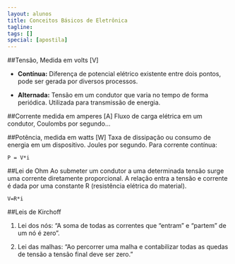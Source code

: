 ```yaml
---
layout: alunos
title: Conceitos Básicos de Eletrônica
tagline:
tags: []
special: [apostila]
---
```


##Tensão, Medida em volts [V]
* **Contínua:** Diferença de potencial elétrico existente entre dois pontos, pode ser gerada por diversos processos.

* **Alternada:** Tensão em um condutor que varia no tempo de forma periódica. Utilizada para transmissão de energia.

##Corrente medida em amperes [A]
Fluxo de carga elétrica em um condutor, Coulombs por segundo...

##Potência, medida em watts [W]
Taxa de dissipação ou consumo de energia em um dispositivo. Joules por segundo. Para corrente contínua:

`P = V*i`

##Lei de Ohm
Ao submeter um condutor a uma determinada tensão surge uma corrente  diretamente proporcional. A relação entra a tensão e corrente é dada por uma constante R (resistência elétrica do material).

`V=R*i`

##Leis de Kirchoff
1. Lei dos nós: “A soma de todas as correntes que “entram” e “partem” de um nó é zero”.

2. Lei das malhas: “Ao percorrer uma malha e contabilizar todas as quedas de tensão a tensão final deve ser zero.”
